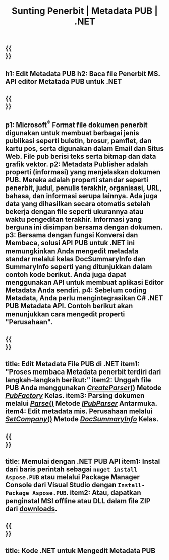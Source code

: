 ﻿---
translation: true
template: /_templates/metadata-net.md
title: Sunting Penerbit | Metadata PUB | .NET
description: Baca file Publisher Metadata menggunakan PUB .NET API Solution lintas platform. .NET API lokal memberi Anda akses ke properti SummaryInfo dan DocSummaryInfo.
url: /net/metadata/pub/
metakeywords: edit net metadata pub, metadata file pub C#, editor metadata penerbit .net, baca metadata file pub C#, baca metadata pub .net
family: pub
platformtag: net
feature: metadata
aliases: /net/metadata/
---

{{<section banner>}}
---
h1: Edit Metadata PUB
h2: Baca file Penerbit MS. API editor Metatada PUB untuk .NET
---

{{<section overview>}}
---
p1: Microsoft<sup>®</sup> Format file dokumen penerbit digunakan untuk membuat berbagai jenis publikasi seperti buletin, brosur, pamflet, dan kartu pos, serta digunakan dalam Email dan Situs Web. File pub berisi teks serta bitmap dan data grafik vektor.
p2: Metadata Publisher adalah properti (informasi) yang menjelaskan dokumen PUB. Mereka adalah properti standar seperti penerbit, judul, penulis terakhir, organisasi, URL, bahasa, dan informasi serupa lainnya. Ada juga data yang dihasilkan secara otomatis setelah bekerja dengan file seperti ukurannya atau waktu pengeditan terakhir. Informasi yang berguna ini disimpan bersama dengan dokumen.
p3: Bersama dengan fungsi Konversi dan Membaca, solusi API PUB untuk .NET ini memungkinkan Anda mengedit metadata standar melalui kelas DocSummaryInfo dan SummaryInfo seperti yang ditunjukkan dalam contoh kode berikut. Anda juga dapat menggunakan API untuk membuat aplikasi Editor Metadata Anda sendiri.
p4: Sebelum coding Metadata, Anda perlu mengintegrasikan C# .NET PUB Metadata API. Contoh berikut akan menunjukkan cara mengedit properti "Perusahaan".
---

{{<section feature1>}}
---
title: Edit Metadata File PUB di .NET
item1: "Proses membaca Metadata penerbit terdiri dari langkah-langkah berikut:"
item2: Unggah file PUB Anda menggunakan [*CreateParser*()](https://reference.aspose.com/pub/net/aspose.pub/pubfactory/methods/createparser/index) Metode [*PubFactory*](https://reference.aspose.com/pub/net/aspose.pub/pubfactory/) Kelas.
item3: Parsing dokumen melalui [*Parse*()](https://reference.aspose.com/pub/net/aspose.pub/ipubparser/methods/parse) Metode [*IPubParser*](https://reference.aspose.com/pub/net/aspose.pub/ipubparser/) Antarmuka.
item4: Edit metadata mis. Perusahaan melalui [*SetCompany*()](https://reference.aspose.com/pub/net/aspose.pub/docsummaryinfo/methods/setcompany) Metode [*DocSummaryInfo*](https://reference.aspose.com/pub/net/aspose.pub/docsummaryinfo) Kelas.
---

{{<section feature2>}}
---
title: Memulai dengan .NET PUB API
item1: Instal dari baris perintah sebagai ```nuget install Aspose.PUB``` atau melalui Package Manager Console dari Visual Studio dengan ```Install-Package Aspose.PUB```.
item2: Atau, dapatkan penginstal MSI offline atau DLL dalam file ZIP dari [downloads](https://releases.aspose.com/pub/net/).
---

{{<section codeexample>}}
---
title: Kode .NET untuk Mengedit Metadata PUB
---